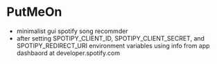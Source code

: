 # PutMeOn
- minimalist gui spotify song recommder
- after setting SPOTIPY_CLIENT_ID, SPOTIPY_CLIENT_SECRET, and SPOTIPY_REDIRECT_URI environment variables using info from app dashbaord at developer.spotify.com
